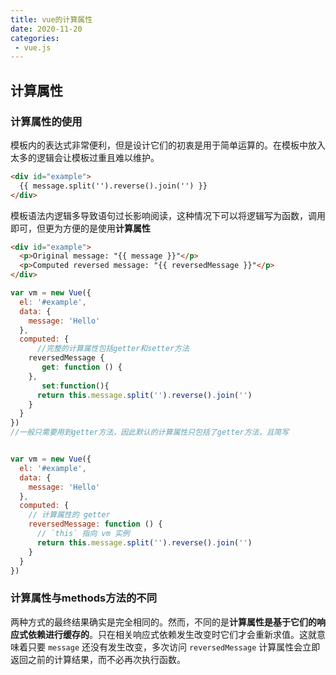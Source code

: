 ```yaml
---
title: vue的计算属性
date: 2020-11-20
categories:
 - vue.js
---
```


## 计算属性

### 计算属性的使用

模板内的表达式非常便利，但是设计它们的初衷是用于简单运算的。在模板中放入太多的逻辑会让模板过重且难以维护。

```html
<div id="example">
  {{ message.split('').reverse().join('') }}
</div>
```

模板语法内逻辑多导致语句过长影响阅读，这种情况下可以将逻辑写为函数，调用即可，但更为方便的是使用**计算属性**

```html
<div id="example">
  <p>Original message: "{{ message }}"</p>
  <p>Computed reversed message: "{{ reversedMessage }}"</p>
</div>
```

```js
var vm = new Vue({
  el: '#example',
  data: {
    message: 'Hello'
  },
  computed: {
      //完整的计算属性包括getter和setter方法
    reversedMessage {
       get: function () {
    },
       set:function(){
      return this.message.split('').reverse().join('')
    }
  }
})
//一般只需要用到getter方法，因此默认的计算属性只包括了getter方法，且简写


var vm = new Vue({
  el: '#example',
  data: {
    message: 'Hello'
  },
  computed: {
    // 计算属性的 getter
    reversedMessage: function () {
      // `this` 指向 vm 实例
      return this.message.split('').reverse().join('')
    }
  }
})
```

### 计算属性与methods方法的不同

两种方式的最终结果确实是完全相同的。然而，不同的是**计算属性是基于它们的响应式依赖进行缓存的**。只在相关响应式依赖发生改变时它们才会重新求值。这就意味着只要 `message` 还没有发生改变，多次访问 `reversedMessage` 计算属性会立即返回之前的计算结果，而不必再次执行函数。